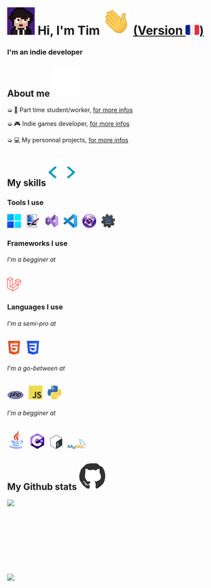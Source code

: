 <h1 style="vertical-align: top;"> <img src="Ressources\Straky.gif"> Hi, I'm Tim <img src = "Ressources\Hello.gif"> <a href="README.md">(Version <img src="Ressources\fr_flag.png">)</a></h1>
<p align='center'>

</p>
<h3>
<div size='20px'> I'm an indie developer
</h3>
</div>
  
<h2> About me <img src="Ressources\Bars.gif">
</h2>

➭ 💼 Part time student/worker, <a href="http://timreq.fr" target="_blank">for more infos</a>

➭ 🎮 Indie games developer, <a href="http://games.straky.fr/en" target="_blank">for more infos</a>

➭ 💻 My personnal projects, <a href="http://straky.fr" target="_blank">for more infos</a>

<h2> My skills <img src = "Ressources\Dev.gif"> </h2>

<div>

<h3>Tools I use</h3>
  
<a href="https://www.microsoft.com/windows" target="_blank"><img src="Ressources\Windows11.png" alt="Windows" title="Windows" width=32px></a>
  &nbsp;
<a href="https://www.getpaint.net" target="_blank"><img src="Ressources\Paint.Net.png" alt="Paint.NET" title="Paint.NET" width=32px></a>
  &nbsp;
<a href="https://visualstudio.microsoft.com" target="_blank"><img src="Ressources\VisualStudio2022.png" alt="Visual Studio" title="Visual Studio" width=32px></a>
  &nbsp;
<a href="https://code.visualstudio.com" target="_blank"><img src="Ressources\VisualStudioCode.png" alt="Visual Studio Code" title="Visual Studio Code" width=32px></a>
  &nbsp;
<a href="https://www.clickteam.com/clickteam-fusion-2-5" target="_blank"><img src="Ressources\Clickteam.png" alt="Clickteam Fusion" title="Clickteam Fusion" width=32px></a>
  &nbsp;
<a href="https://dbotmaker.io" target="_blank"><img src="Ressources\DiscordBotMaker.png" alt="Discord Bot Maker" title="Discord Bot Maker" width=32px></a>
  
<h3>Frameworks I use</h3>
  <h6>I'm a begginer at</h6>
<a href="https://laravel.com" target="_blank"><img src="Ressources\Laravel.png" alt="Laravel" title="Laravel" width=32px></a>
  
<h3>Languages I use</h3>
<h6>I'm a semi-pro at</h6>
  
<a href="https://html.spec.whatwg.org" target="_blank"><img src="Ressources\HTML.png" alt="HTML" title="HTML" width=32px></a>
 &nbsp;
<a href="https://www.w3.org/TR/CSS/#css" target="_blank"><img src="Ressources\CSS.png" alt="CSS" title="CSS" width=32px></a>
 
<h6>I'm a go-between at</h6>  
  
  <a href="https://www.php.net" target="_blank"><img src="Ressources\PHP.png" alt="PHP" title="PHP" width=38px></a>
    &nbsp;
  <a href="https://www.javascript.com" target="_blank"><img src="Ressources\JavaScript.png" alt="JvaScript" title="JavaScript" width=32px></a>
    &nbsp;
  <a href="https://www.python.org" target="_blank"><img src="Ressources\Python.png" alt="Python" title="Python" width=32px></a>
  
<h6>I'm a begginer at</h6>
 
<a href="https://www.java.com/fr" target="_blank"><img src="Ressources\Java.png" alt="Java" title="Java" width=42px></a>
  &nbsp;
<a href="https://docs.microsoft.com/en-us/dotnet/csharp" target="_blank"><img src="Ressources\Csharp.png" alt="C#" title="C#" width=32px></a>
  &nbsp;
<a href="https://www.gnu.org/software/bash" target="_blank"><img src="Ressources\Bash.png" alt="Bash" title="Bash" width=32px></a>
  &nbsp;
<a href="https://www.mysql.com" target="_blank"><img src="Ressources\MySQL.png" alt="SQL" title="SQL" width=42px></a>
  
</div>

<h2>My Github stats <img src='Ressources\Github_logo.gif'> </h2>

<a href="https://github.com/Str4ky/github-readme-stats">
<img align="left" src="https://github-readme-stats.vercel.app/api?username=Str4ky&count_private=true&show_icons=true&theme=tokyonight" />
</a><br><br><br><br><br><br><br><br><br><br>
<a href="https://github.com/Str4ky/convoychat">
<img align="center" src="https://github-readme-stats.vercel.app/api/top-langs/?username=Str4ky&theme=tokyonight" />
</a>
